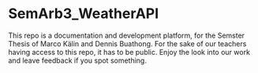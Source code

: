 # SemArb3_WeatherAPI

This repo is a documentation and development platform, for the Semster Thesis of Marco Kälin and Dennis Buathong.
For the sake of our teachers having access to this repo, it has to be public. Enjoy the look into our work and leave feedback if you spot something.
